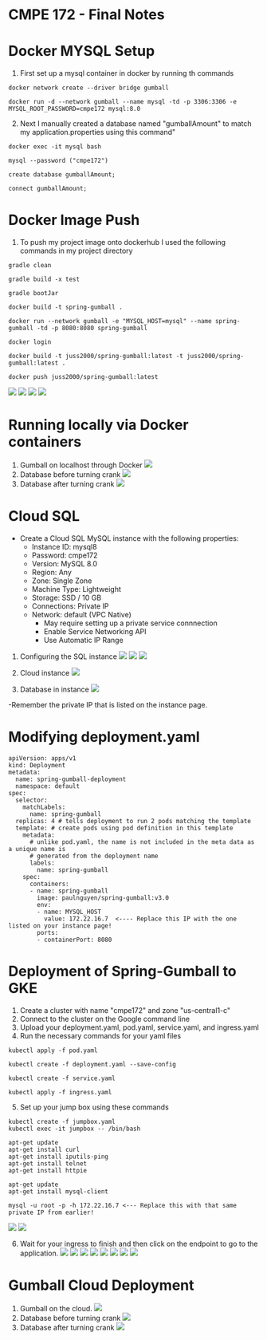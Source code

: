 # CMPE 172 - Final Notes

# Docker MYSQL Setup
1. First set up a mysql container in docker by running th commands

```
docker network create --driver bridge gumball

docker run -d --network gumball --name mysql -td -p 3306:3306 -e MYSQL_ROOT_PASSWORD=cmpe172 mysql:8.0
```

2. Next I manually created a database named "gumballAmount" to match my application.properties using this command"

```
docker exec -it mysql bash

mysql --password ("cmpe172")

create database gumballAmount;

connect gumballAmount;
```

# Docker Image Push
1. To push my project image onto dockerhub I used the following commands in my project directory

```
gradle clean

gradle build -x test

gradle bootJar

docker build -t spring-gumball .

docker run --network gumball -e "MYSQL_HOST=mysql" --name spring-gumball -td -p 8080:8080 spring-gumball

docker login

docker build -t juss2000/spring-gumball:latest -t juss2000/spring-gumball:latest .

docker push juss2000/spring-gumball:latest
```

![](images/imagepush1.jpeg)
![](images/imagepush2.jpeg)
![](images/containers.jpeg)
![](images/dockerhub.png)

# Running locally via Docker containers
1. Gumball on localhost through Docker
![](images/local:cloud-gumballapp/gumballdocker.png)
2. Database before turning crank
![](images/local:cloud-gumballapp/localdatabefore.jpeg)
3. Database after turning crank
![](images/local:cloud-gumballapp/localdatabaseafter.jpeg)

# Cloud SQL
- Create a Cloud SQL MySQL instance with the following properties:
	- Instance ID: mysql8
	- Password: cmpe172
	- Version: MySQL 8.0
	- Region: Any
	- Zone: Single Zone
	- Machine Type: Lightweight
	- Storage: SSD / 10 GB
	- Connections: Private IP
	- Network: default (VPC Native)
		- May require setting up a private service connnection
		- Enable Service Networking API
		- Use Automatic IP Range
		
1. Configuring the SQL instance
![](images/deployment-process/createcloud1.jpeg)
![](images/deployment-process/createcloud2.jpeg)
![](images/deployment-process/createcloud3.jpeg)

2. Cloud instance
![](images/deployment-process/cloudsql.png)

3. Database in instance
![](images/deployment-process/databases.png)

-Remember the private IP that is listed on the instance page.

# Modifying deployment.yaml

```
apiVersion: apps/v1
kind: Deployment
metadata:
  name: spring-gumball-deployment
  namespace: default
spec:
  selector:
    matchLabels:
      name: spring-gumball
  replicas: 4 # tells deployment to run 2 pods matching the template
  template: # create pods using pod definition in this template
    metadata:
      # unlike pod.yaml, the name is not included in the meta data as a unique name is
      # generated from the deployment name
      labels:
        name: spring-gumball
    spec:
      containers:
      - name: spring-gumball
        image: paulnguyen/spring-gumball:v3.0
        env:
        - name: MYSQL_HOST
          value: 172.22.16.7  <---- Replace this IP with the one listed on your instance page! 
        ports:
        - containerPort: 8080
```

# Deployment of Spring-Gumball to GKE
1. Create a cluster with name "cmpe172" and zone "us-central1-c"
2. Connect to the cluster on the Google command line
3. Upload your deployment.yaml, pod.yaml, service.yaml, and ingress.yaml
4. Run the necessary commands for your yaml files
```
kubectl apply -f pod.yaml

kubectl create -f deployment.yaml --save-config

kubectl create -f service.yaml

kubectl apply -f ingress.yaml
```
5. Set up your jump box using these commands
 ```
kubectl create -f jumpbox.yaml
kubectl exec -it jumpbox -- /bin/bash

apt-get update
apt-get install curl
apt-get install iputils-ping
apt-get install telnet
apt-get install httpie

apt-get update
apt-get install mysql-client 

mysql -u root -p -h 172.22.16.7 <--- Replace this with that same private IP from earlier!
 ```
![](images/deployment-process/jumpbox.png)
![](images/deployment-process/jumpboxintomysql.jpeg)

6. Wait for your ingress to finish and then click on the endpoint to go to the application.
![](images/deployment-process/cluster.png)
![](images/deployment-process/workloads.png)
![](images/deployment-process/deployment.png)
![](images/deployment-process/pod.png)
![](images/deployment-process/service.png)
![](images/deployment-process/service2.png)
![](images/deployment-process/ingress1.png)
![](images/deployment-process/ingress2.png)

# Gumball Cloud Deployment
1. Gumball on the cloud.
![](images/local:cloud-gumballapp/cloudgumball.jpeg)
2. Database before turning crank
![](images/local:cloud-gumballapp/clouddatabasebefore.png)
3. Database after turning crank
![](images/local:cloud-gumballapp/clouddatabaseafter.png)
